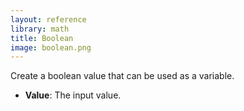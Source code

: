 ```yaml
---
layout: reference
library: math
title: Boolean
image: boolean.png
---
```

Create a boolean value that can be used as a variable.

* **Value**: The input value.
